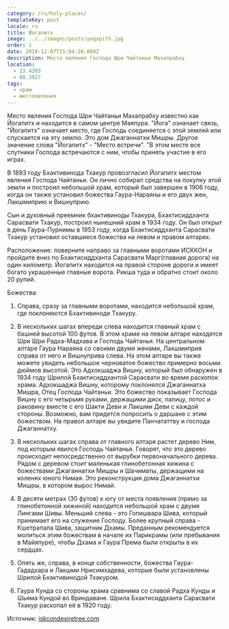 ```yaml
---
category: /ru/holy-places/
templateKey: post
locale: ru
title: Йогапитх
image: ../../images/posts/yogapith.jpg
order: 1
date: 2018-12-07T15:04:10.000Z
description: Место явления Господа Шри Чайтаньи Махапрабху
location:
  - 23.4383
  - 88.3927
tags:
  - храм
  - местоявления
---
```


Место явления Господа Шри Чайтаньи Махапрабху известно как Йогапитх и находится в самом центре Маяпура. "Йога" означает связь, "Йогапитх" означает место, где Господь соединяется с этой землей или спускается на эту землю. Это дом Джаганнатхи Мишры. Другое значение слова "Йогапитх" - "Место встречи". "В этом месте все спутники Господа встречаются с ним, чтобы принять участие в его играх.

В 1893 году Бхактивинода Тхакур провозгласил Йогапитх местом явления Господа Чайтаньи. Он лично собирал средства на покупку этой земли и построил небольшой храм, который был завершен в 1906 году, когда он также установил божества Гаура-Нараяны и его двух жен, Лакшмиприю и Вишнуприю.

Сын и духовный преемник бхактивиноды Тхакура, Бхактисиддханта Сарасвати Тхакур, построил нынешний храм в 1934 году. Он был открыт в день Гаура-Пурнимы в 1953 году, когда Бхактисиддханта Сарасвати Тхакур установил оставшиеся божества на левом и правом алтарях.

Расположение: поверните направо за главными воротами ИСККОН и пройдите вниз по Бхактисиддханта Сарасвати Марг(главная дорога) на один километр. Йогапитх находится на правой стороне дороги и имеет богато украшенные главные ворота. Рикша туда и обратно стоит около 20 рупий.

Божества:
  1. Справа, сразу за главными воротами, находится небольшой храм, где поклоняются Бхактивиноде Тхакуру.

  2. В нескольких шагах впереди слева находится главный храм с башней высотой 100 футов. В этом храме на левом алтаре находятся Шри Шри Радха-Мадхава и Господь Чайтанья. На центральном алтаре Гаура Нараяна со своими двумя женами, Лакшмиприя справа от него и Вишнуприва слева. На этом алтаре вы также можете увидеть небольшое черноватое божество примерно восьми дюймов высотой. Это Адхокшаджа Вишну, который был обнаружен в 1934 году Шрилой Бхактисиддхантой Сарасвати во время раскопок храма. Адхокшаджа Вишну, которому поклонялся Джаганнатха Мишра, Отец Господа Чайтаньи. Это божество показывает Господа Вишну с его четырьмя руками, держащими диск, палицу, лотос и раковину вместе с его Шакти Деви и Лакшми Деви с каждой стороны. Возможно, вам придется попросить о даршане с этим божеством. На правол алтаре вы увидите Панчататтву и господа Джаганнатху.

  3. В нескольких шагах справа от главного алтаря растет дерево Ним, под которым явился Господь Чайтанья. Говорят, что это дерево происходит непосредственно от вырубки первоначального дерева. Рядом с деревом стоит маленькая глинобетонная хижина с божествами Джаганнатхи Мишры и Шачиматы, держащими на коленях юного Нимая. Это реконструкция дома Джаганнатхи Мишры, в котором вырос Нимай.

  4. В десяти метрах (30 футов) к югу от места появления (прямо за глинобетонной хижиной) находится небольшой храм с двумя Лингами Шивы. Меньший слева - это Гопишвара Шива, который принимает его на служение Господу. Более крупный справа - Кшетрапала Шива, защитник Дхамы. Преданным рекомендуется молиться этим божествам в начале их Парикрамы (или пребывания в Майяпуре), чтобы Дхама и Гаура Према были открыты в их сердцах.

  5. Опять же, справа, в конце собственности, божества Гаура-Гададхара и Лакшми Нрисимхадева, которые были установлены Шрилой Бхактивинодой Тхакуром.

  6. Гаура Кунда со стороны храма сравнима со славой Радха Кунды и Шьяма Кундой во Вриндаване. Шрила Бхактисиддханта Сарасвати Тхакур раскопал её в 1920 году.

Источник: [iskcondesiretree.com](https://iskcondesiretree.com)
